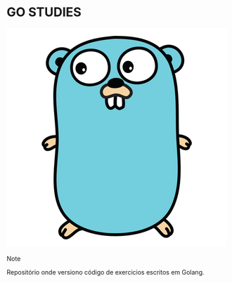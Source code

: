 # GO STUDIES


![Go logo](assets/go.png)

> [!NOTE]
> Repositório onde versiono código de exercicios escritos em Golang.